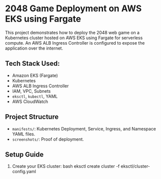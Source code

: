 # 2048 Game Deployment on AWS EKS using Fargate

This project demonstrates how to deploy the 2048 web game on a Kubernetes cluster hosted on AWS EKS using Fargate for serverless compute. An AWS ALB Ingress Controller is configured to expose the application over the internet.

## Tech Stack Used:
- Amazon EKS (Fargate)
- Kubernetes
- AWS ALB Ingress Controller
- IAM, VPC, Subnets
- `eksctl`, `kubectl`, YAML
- AWS CloudWatch

## Project Structure
- `manifests/`: Kubernetes Deployment, Service, Ingress, and Namespace YAML files.
- `screenshots/`: Proof of deployment.

## Setup Guide
1. Create your EKS cluster:
   bash
   eksctl create cluster -f eksctl/cluster-config.yaml
